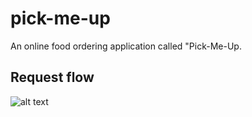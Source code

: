# pick-me-up
An online food ordering application called "Pick-Me-Up.

## Request flow
![alt text](https://raw.githubusercontent.com/tambeani/pick-me-up/feature/service-registry/request-processing.png)
